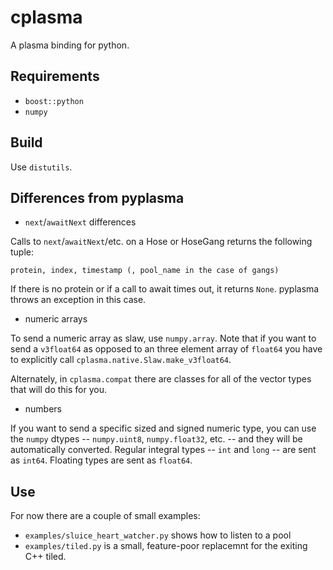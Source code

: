 
# cplasma

A plasma binding for python.

## Requirements

* `boost::python`
* `numpy`

## Build

Use `distutils`.

## Differences from pyplasma

* `next`/`awaitNext` differences

Calls to `next`/`awaitNext`/etc. on a Hose or HoseGang returns
the following tuple:

    protein, index, timestamp (, pool_name in the case of gangs)

If there is no protein or if a call to await times out, it returns
`None`. pyplasma throws an exception in this case.

* numeric arrays

To send a numeric array as slaw, use `numpy.array`.  Note that
if you want to send a `v3float64` as opposed to an three element
array of `float64` you have to explicitly call `cplasma.native.Slaw.make_v3float64`.

Alternately, in `cplasma.compat` there are classes for all of the
vector types that will do this for you.

* numbers

If you want to send a specific sized and signed numeric type,
you can use the `numpy` dtypes -- `numpy.uint8`, `numpy.float32`,
etc. -- and they will be automatically converted.  Regular integral
types -- `int` and `long` -- are sent as `int64`.  Floating
types are sent as `float64`.


## Use

For now there are a couple of small examples:

* `examples/sluice_heart_watcher.py` shows how to listen to a pool
* `examples/tiled.py` is a small, feature-poor replacemnt for the exiting C++ tiled.
